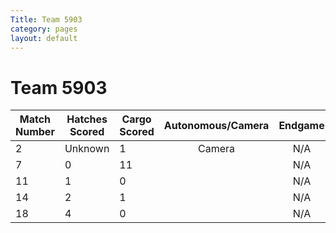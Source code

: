 ```yaml
---
Title: Team 5903
category: pages
layout: default
---
```

# Team 5903

Match Number|Hatches Scored|Cargo Scored|Autonomous/Camera|Endgame |Notable Features|
------------|--------------|------------|:---------------:|:------:|----------------|
2           |Unknown       |1           |Camera           |N/A     |Slow            |
7           |0             |11          |                 |N/A     |Slow            |
11          |1             |0           |                 |N/A     |                |
14          |2             |1           |                 |N/A     |                |
18          |4             |0           |                 |N/A     |                |